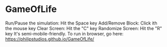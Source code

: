 # GameOfLife
Run/Pause the simulation: Hit the Space key Add/Remove Block: Click ith the mouse key Clear Screen: Hit the "C" key Randomize Screen: Hit the "R" key   It's semi-mobile-friendly. 
To run in browser, go here: https://philipstudios.github.io/GameOfLife/
